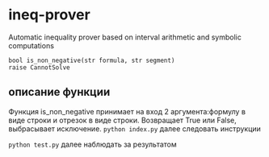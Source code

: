 # ineq-prover
Automatic inequality prover based on interval arithmetic and symbolic computations


    bool is_non_negative(str formula, str segment)
    raise CannotSolve


##  описание функции


Функция is_non_negative принимает на вход 2 аргумента:формулу в виде строки и отрезок в виде строки. Возвращает True или False, выбрасывает исключение. 
`python index.py` далее следовать инструкции 

`python test.py` далее наблюдать за результатом
